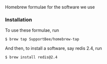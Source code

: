 Homebrew formulae for the software we use

### Installation

To use these formulae, run

```
$ brew tap SupportBee/homebrew-tap
```

And then, to install a software, say redis 2.4, run

```
$ brew install redis@2.4
```
